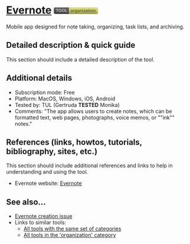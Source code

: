 # [Evernote](https://play.google.com/store/apps/details?id=com.evernote__TOOL_URL__hl=pl__TOOL_URL__gl=US)  [<img src="images/organization.png" align="bottom">](https://github.com/e-CLOSE/Toolbox/issues?q=label%3A01_TOOL+label%3Aorganization)

Mobile app designed for note taking, organizing, task lists, and archiving.


## Detailed description & quick guide

This section should include a detailed description of the tool.


## Additional details

- Subscription mode: Free
- Platform: MacOS, Windows, iOS, Android
- Tested by: TUL (Gertruda __TESTED__ Monika)
- Comments: "The app allows users to create notes, which can be formatted text, web pages, photographs, voice memos, or ""ink"" notes."


## References (links, howtos, tutorials, bibliography, sites, etc.)

This section should include additional references and links to help in
understanding and using the tool.

- Evernote website: [Evernote](https://play.google.com/store/apps/details?id=com.evernote__TOOL_URL__hl=pl__TOOL_URL__gl=US)


## See also...

- [Evernote creation issue](https://github.com/e-CLOSE/Toolbox/issues/135)
- Links to similar tools:
  - [All tools with the same set of categories](https://github.com/e-CLOSE/Toolbox/issues?q=label%3A01_TOOL+label%3Aorganization)
  - [All tools in the 'organization' category](https://github.com/e-CLOSE/Toolbox/issues?q=label%3A01_TOOL+label%3Aorganization)

